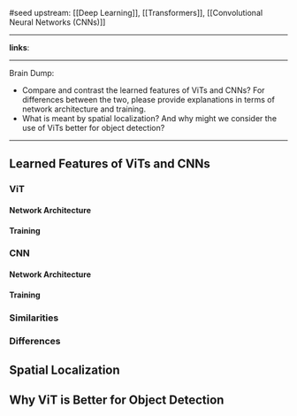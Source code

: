 #seed 
upstream: [[Deep Learning]], [[Transformers]], [[Convolutional Neural Networks (CNNs)]]

---

**links**: 

---

Brain Dump: 

- Compare and contrast the learned features of ViTs and CNNs? For differences between the two, please provide explanations in terms of network architecture and training.
- What is meant by spatial localization? And why might we consider the use of ViTs better for object detection?

--- 





## Learned Features of ViTs and CNNs 

### ViT 

#### Network Architecture 

#### Training 

### CNN

#### Network Architecture 

#### Training 

### Similarities

### Differences 

## Spatial Localization 

## Why ViT is Better for Object Detection 



